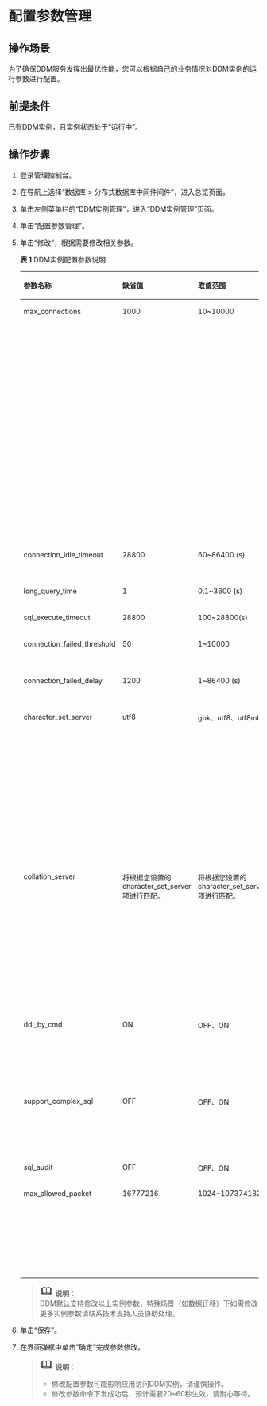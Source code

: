 # 配置参数管理<a name="ddm-zh-ug-180605007"></a>

## 操作场景<a name="section1043419141576"></a>

为了确保DDM服务发挥出最优性能，您可以根据自己的业务情况对DDM实例的运行参数进行配置。

## 前提条件<a name="section12394201812715"></a>

已有DDM实例，且实例状态处于“运行中”。

## 操作步骤<a name="section207314221578"></a>

1.  登录管理控制台。
2.  在导航上选择“数据库 \> 分布式数据库中间件间件”，进入总览页面。
3.  单击左侧菜单栏的“DDM实例管理”，进入“DDM实例管理”页面。
4.  单击“配置参数管理”。
5.  单击“修改”，根据需要修改相关参数。

    **表 1**  DDM实例配置参数说明

    <a name="table17324758122817"></a>
    <table><thead align="left"><tr id="row1132417589286"><th class="cellrowborder" valign="top" width="18.73%" id="mcps1.2.5.1.1"><p id="p12324258112815"><a name="p12324258112815"></a><a name="p12324258112815"></a>参数名称</p>
    </th>
    <th class="cellrowborder" valign="top" width="18.72%" id="mcps1.2.5.1.2"><p id="p132425882811"><a name="p132425882811"></a><a name="p132425882811"></a>缺省值</p>
    </th>
    <th class="cellrowborder" valign="top" width="18.82%" id="mcps1.2.5.1.3"><p id="p1132595818281"><a name="p1132595818281"></a><a name="p1132595818281"></a>取值范围</p>
    </th>
    <th class="cellrowborder" valign="top" width="43.730000000000004%" id="mcps1.2.5.1.4"><p id="p5325858192811"><a name="p5325858192811"></a><a name="p5325858192811"></a>参数说明</p>
    </th>
    </tr>
    </thead>
    <tbody><tr id="row10325115892813"><td class="cellrowborder" valign="top" width="18.73%" headers="mcps1.2.5.1.1 "><p id="p148832539308"><a name="p148832539308"></a><a name="p148832539308"></a>max_connections</p>
    </td>
    <td class="cellrowborder" valign="top" width="18.72%" headers="mcps1.2.5.1.2 "><p id="p8883353133010"><a name="p8883353133010"></a><a name="p8883353133010"></a>1000</p>
    </td>
    <td class="cellrowborder" valign="top" width="18.82%" headers="mcps1.2.5.1.3 "><p id="p11883195303010"><a name="p11883195303010"></a><a name="p11883195303010"></a>10~10000</p>
    </td>
    <td class="cellrowborder" valign="top" width="43.730000000000004%" headers="mcps1.2.5.1.4 "><p id="p5883155343016"><a name="p5883155343016"></a><a name="p5883155343016"></a>允许同时连接的客户端总数。</p>
    <p id="p16195012311"><a name="p16195012311"></a><a name="p16195012311"></a>此参数需要结合RDS的规格及处理能力配置合适的值。连接数过多，可能造成连接等待，影响性能。DDM的连接数消耗与分片数量和SQL设计等因素相关。</p>
    <p id="p1093514535239"><a name="p1093514535239"></a><a name="p1093514535239"></a>例如：SQL带拆分键时，1个DDM连接同时消耗后面1个RDS连接；SQL不带拆分键时，假设分片个数为N，那么会消耗N个RDS连接。</p>
    <p id="p1818810015244"><a name="p1818810015244"></a><a name="p1818810015244"></a>因此，SQL合理设计且DDM和RDS的处理能力不成为瓶颈的前提，DDM最大连接数可以配置成略小于“后端RDS的数量 * 单个RDS支持的最大连接数”。</p>
    <p id="p4595143631817"><a name="p4595143631817"></a><a name="p4595143631817"></a>建议根据自己的业务进行实际压测，配置合理的值。</p>
    </td>
    </tr>
    <tr id="row18731138134712"><td class="cellrowborder" valign="top" width="18.73%" headers="mcps1.2.5.1.1 "><p id="p37321838104718"><a name="p37321838104718"></a><a name="p37321838104718"></a>connection_idle_timeout</p>
    </td>
    <td class="cellrowborder" valign="top" width="18.72%" headers="mcps1.2.5.1.2 "><p id="p37322383475"><a name="p37322383475"></a><a name="p37322383475"></a>28800</p>
    </td>
    <td class="cellrowborder" valign="top" width="18.82%" headers="mcps1.2.5.1.3 "><p id="p67323385478"><a name="p67323385478"></a><a name="p67323385478"></a>60~86400 (s)</p>
    </td>
    <td class="cellrowborder" valign="top" width="43.730000000000004%" headers="mcps1.2.5.1.4 "><p id="p1873213812474"><a name="p1873213812474"></a><a name="p1873213812474"></a>服务器关闭连接之前等待连接活动的秒数。</p>
    </td>
    </tr>
    <tr id="row6260522104812"><td class="cellrowborder" valign="top" width="18.73%" headers="mcps1.2.5.1.1 "><p id="p112601224483"><a name="p112601224483"></a><a name="p112601224483"></a>long_query_time</p>
    </td>
    <td class="cellrowborder" valign="top" width="18.72%" headers="mcps1.2.5.1.2 "><p id="p1426062264818"><a name="p1426062264818"></a><a name="p1426062264818"></a>1</p>
    </td>
    <td class="cellrowborder" valign="top" width="18.82%" headers="mcps1.2.5.1.3 "><p id="p926082210482"><a name="p926082210482"></a><a name="p926082210482"></a>0.1~3600 (s)</p>
    </td>
    <td class="cellrowborder" valign="top" width="43.730000000000004%" headers="mcps1.2.5.1.4 "><p id="p826011225485"><a name="p826011225485"></a><a name="p826011225485"></a>记录慢查询的最小秒数。</p>
    </td>
    </tr>
    <tr id="row732555892812"><td class="cellrowborder" valign="top" width="18.73%" headers="mcps1.2.5.1.1 "><p id="p148851535306"><a name="p148851535306"></a><a name="p148851535306"></a>sql_execute_timeout</p>
    </td>
    <td class="cellrowborder" valign="top" width="18.72%" headers="mcps1.2.5.1.2 "><p id="p1888565319301"><a name="p1888565319301"></a><a name="p1888565319301"></a>28800</p>
    </td>
    <td class="cellrowborder" valign="top" width="18.82%" headers="mcps1.2.5.1.3 "><p id="p116691949195112"><a name="p116691949195112"></a><a name="p116691949195112"></a>100~28800(s)</p>
    </td>
    <td class="cellrowborder" valign="top" width="43.730000000000004%" headers="mcps1.2.5.1.4 "><p id="p1088545393013"><a name="p1088545393013"></a><a name="p1088545393013"></a>SQL执行超时秒数。</p>
    </td>
    </tr>
    <tr id="row189121732203217"><td class="cellrowborder" valign="top" width="18.73%" headers="mcps1.2.5.1.1 "><p id="p9355134313494"><a name="p9355134313494"></a><a name="p9355134313494"></a>connection_failed_threshold</p>
    </td>
    <td class="cellrowborder" valign="top" width="18.72%" headers="mcps1.2.5.1.2 "><p id="p09145322326"><a name="p09145322326"></a><a name="p09145322326"></a>50</p>
    </td>
    <td class="cellrowborder" valign="top" width="18.82%" headers="mcps1.2.5.1.3 "><p id="p1291413218325"><a name="p1291413218325"></a><a name="p1291413218325"></a>1~10000</p>
    </td>
    <td class="cellrowborder" valign="top" width="43.730000000000004%" headers="mcps1.2.5.1.4 "><p id="p11914143213323"><a name="p11914143213323"></a><a name="p11914143213323"></a>客户端连接失败达到多少次后账号和IP地址被锁定。</p>
    </td>
    </tr>
    <tr id="row14678435103218"><td class="cellrowborder" valign="top" width="18.73%" headers="mcps1.2.5.1.1 "><p id="p66781351323"><a name="p66781351323"></a><a name="p66781351323"></a>connection_failed_delay</p>
    </td>
    <td class="cellrowborder" valign="top" width="18.72%" headers="mcps1.2.5.1.2 "><p id="p1867993543216"><a name="p1867993543216"></a><a name="p1867993543216"></a>1200</p>
    </td>
    <td class="cellrowborder" valign="top" width="18.82%" headers="mcps1.2.5.1.3 "><p id="p0679183533216"><a name="p0679183533216"></a><a name="p0679183533216"></a>1~86400 (s)</p>
    </td>
    <td class="cellrowborder" valign="top" width="43.730000000000004%" headers="mcps1.2.5.1.4 "><p id="p1767993519320"><a name="p1767993519320"></a><a name="p1767993519320"></a>账号和IP地址被锁定后延迟多少秒解锁。</p>
    </td>
    </tr>
    <tr id="row9461510203116"><td class="cellrowborder" valign="top" width="18.73%" headers="mcps1.2.5.1.1 "><p id="p7174171641217"><a name="p7174171641217"></a><a name="p7174171641217"></a>character_set_server</p>
    </td>
    <td class="cellrowborder" valign="top" width="18.72%" headers="mcps1.2.5.1.2 "><p id="p14174216191219"><a name="p14174216191219"></a><a name="p14174216191219"></a>utf8</p>
    </td>
    <td class="cellrowborder" valign="top" width="18.82%" headers="mcps1.2.5.1.3 "><p id="p1117411615128"><a name="p1117411615128"></a><a name="p1117411615128"></a>gbk、utf8、utf8mb4</p>
    </td>
    <td class="cellrowborder" valign="top" width="43.730000000000004%" headers="mcps1.2.5.1.4 "><p id="p191741516151215"><a name="p191741516151215"></a><a name="p191741516151215"></a>DDM服务端字符集，如果需要存储emoji表情符号，请选择utf8mb4并设置RDS字符集也为utf8mb4。</p>
    <div class="note" id="note7436855105413"><a name="note7436855105413"></a><a name="note7436855105413"></a><span class="notetitle"> 说明： </span><div class="notebody"><p id="p1643614554547"><a name="p1643614554547"></a><a name="p1643614554547"></a>DDM字符集与RDS字符集（包括character_set_client、character_set_connection、character_set_database、character_set_results、character_set_server）需要保持一致。</p>
    </div></div>
    </td>
    </tr>
    <tr id="row1363141182919"><td class="cellrowborder" valign="top" width="18.73%" headers="mcps1.2.5.1.1 "><p id="p763141172919"><a name="p763141172919"></a><a name="p763141172919"></a>collation_server</p>
    </td>
    <td class="cellrowborder" valign="top" width="18.72%" headers="mcps1.2.5.1.2 "><p id="p1663112118292"><a name="p1663112118292"></a><a name="p1663112118292"></a>将根据您设置的character_set_server项进行匹配。</p>
    </td>
    <td class="cellrowborder" valign="top" width="18.82%" headers="mcps1.2.5.1.3 "><p id="p1533710460214"><a name="p1533710460214"></a><a name="p1533710460214"></a>将根据您设置的character_set_server项进行匹配。</p>
    </td>
    <td class="cellrowborder" valign="top" width="43.730000000000004%" headers="mcps1.2.5.1.4 "><p id="p12131193664418"><a name="p12131193664418"></a><a name="p12131193664418"></a>DDM服务端字符序。</p>
    <p id="p444241894813"><a name="p444241894813"></a><a name="p444241894813"></a>根据您所设置的character_set_server联动匹配collation_server选项：</p>
    <a name="ul3505126181617"></a><a name="ul3505126181617"></a><ul id="ul3505126181617"><li>gbk --&gt;gbk_chinese_ci、gbk_bin；</li><li>utf8 --&gt;utf8_unicode_ci、utf8_bin；</li><li>utf8mb4 --&gt; utf8mb4_unicode_ci、utf8mb4_bin。</li></ul>
    </td>
    </tr>
    <tr id="row11648101016251"><td class="cellrowborder" valign="top" width="18.73%" headers="mcps1.2.5.1.1 "><p id="p764851010254"><a name="p764851010254"></a><a name="p764851010254"></a>ddl_by_cmd</p>
    </td>
    <td class="cellrowborder" valign="top" width="18.72%" headers="mcps1.2.5.1.2 "><p id="p6648410152513"><a name="p6648410152513"></a><a name="p6648410152513"></a>ON</p>
    </td>
    <td class="cellrowborder" valign="top" width="18.82%" headers="mcps1.2.5.1.3 "><p id="p14648131015254"><a name="p14648131015254"></a><a name="p14648131015254"></a>OFF、ON</p>
    </td>
    <td class="cellrowborder" valign="top" width="43.730000000000004%" headers="mcps1.2.5.1.4 "><p id="p15648110132510"><a name="p15648110132510"></a><a name="p15648110132510"></a>通过命令行执行DDL语句，缺省值为ON，表示可以通过连接DDM节点执行DDL操作；设置为OFF后，则只能通过DDM console页面进行创删表操作。</p>
    </td>
    </tr>
    <tr id="row1554312812515"><td class="cellrowborder" valign="top" width="18.73%" headers="mcps1.2.5.1.1 "><p id="p105432028142519"><a name="p105432028142519"></a><a name="p105432028142519"></a>support_complex_sql</p>
    </td>
    <td class="cellrowborder" valign="top" width="18.72%" headers="mcps1.2.5.1.2 "><p id="p2054412815258"><a name="p2054412815258"></a><a name="p2054412815258"></a>OFF</p>
    </td>
    <td class="cellrowborder" valign="top" width="18.82%" headers="mcps1.2.5.1.3 "><p id="p45441528152515"><a name="p45441528152515"></a><a name="p45441528152515"></a>OFF、ON</p>
    </td>
    <td class="cellrowborder" valign="top" width="43.730000000000004%" headers="mcps1.2.5.1.4 "><p id="p854417286253"><a name="p854417286253"></a><a name="p854417286253"></a>支持复杂查询，缺省值为OFF。打开后支持部分关联查询，如跨分片多表join、group by查询等，需要联系DDM技术人员进行开通。</p>
    </td>
    </tr>
    <tr id="row6515155311142"><td class="cellrowborder" valign="top" width="18.73%" headers="mcps1.2.5.1.1 "><p id="p105161453161414"><a name="p105161453161414"></a><a name="p105161453161414"></a>sql_audit</p>
    </td>
    <td class="cellrowborder" valign="top" width="18.72%" headers="mcps1.2.5.1.2 "><p id="p14516175331410"><a name="p14516175331410"></a><a name="p14516175331410"></a>OFF</p>
    </td>
    <td class="cellrowborder" valign="top" width="18.82%" headers="mcps1.2.5.1.3 "><p id="p17262194991516"><a name="p17262194991516"></a><a name="p17262194991516"></a>OFF、ON</p>
    </td>
    <td class="cellrowborder" valign="top" width="43.730000000000004%" headers="mcps1.2.5.1.4 "><p id="p4516145361411"><a name="p4516145361411"></a><a name="p4516145361411"></a>开启或关闭SQL审计。</p>
    </td>
    </tr>
    <tr id="row1225211713261"><td class="cellrowborder" valign="top" width="18.73%" headers="mcps1.2.5.1.1 "><p id="p12523712615"><a name="p12523712615"></a><a name="p12523712615"></a>max_allowed_packet</p>
    </td>
    <td class="cellrowborder" valign="top" width="18.72%" headers="mcps1.2.5.1.2 "><p id="p15252573265"><a name="p15252573265"></a><a name="p15252573265"></a>16777216</p>
    </td>
    <td class="cellrowborder" valign="top" width="18.82%" headers="mcps1.2.5.1.3 "><p id="p162521179265"><a name="p162521179265"></a><a name="p162521179265"></a>1024~1073741824</p>
    </td>
    <td class="cellrowborder" valign="top" width="43.730000000000004%" headers="mcps1.2.5.1.4 "><p id="p4252117192619"><a name="p4252117192619"></a><a name="p4252117192619"></a>包或任何生成的中间字符串的最大值。包缓冲区初始化为net_buffer_length字节，但需要时可以增长到max_allowed_packet字节。该值默认很小，以捕获大的（可能是错误的）数据包，该值必须设置为1024的倍数。</p>
    </td>
    </tr>
    </tbody>
    </table>

    >![](public_sys-resources/icon-note.gif) **说明：**   
    >DDM默认支持修改以上实例参数，特殊场景（如数据迁移）下如需修改更多实例参数请联系技术支持人员协助处理。  

6.  单击“保存”。
7.  在界面弹框中单击“确定”完成参数修改。

    >![](public_sys-resources/icon-note.gif) **说明：**   
    >-   修改配置参数可能影响应用访问DDM实例，请谨慎操作。  
    >-   修改参数命令下发成功后，预计需要20\~60秒生效，请耐心等待。  


